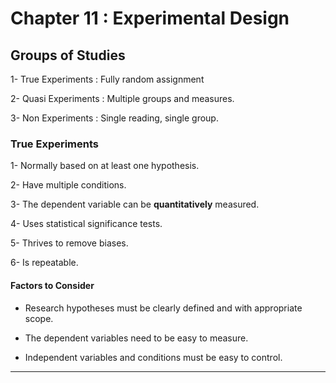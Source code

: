 # Chapter 11 : Experimental Design 

## Groups of Studies 

1- True Experiments : Fully random assignment

2- Quasi Experiments : Multiple groups and measures.

3- Non Experiments : Single reading, single group.

### True Experiments

1- Normally based on at least one hypothesis.

2- Have multiple conditions.

3- The dependent variable can be **quantitatively** measured.

4- Uses statistical significance tests.

5- Thrives to remove biases.

6- Is repeatable.

#### Factors to Consider 

- Research hypotheses must be clearly defined and with appropriate scope.

- The dependent variables need to be easy to measure.

- Independent variables and conditions must be easy to control.

---

